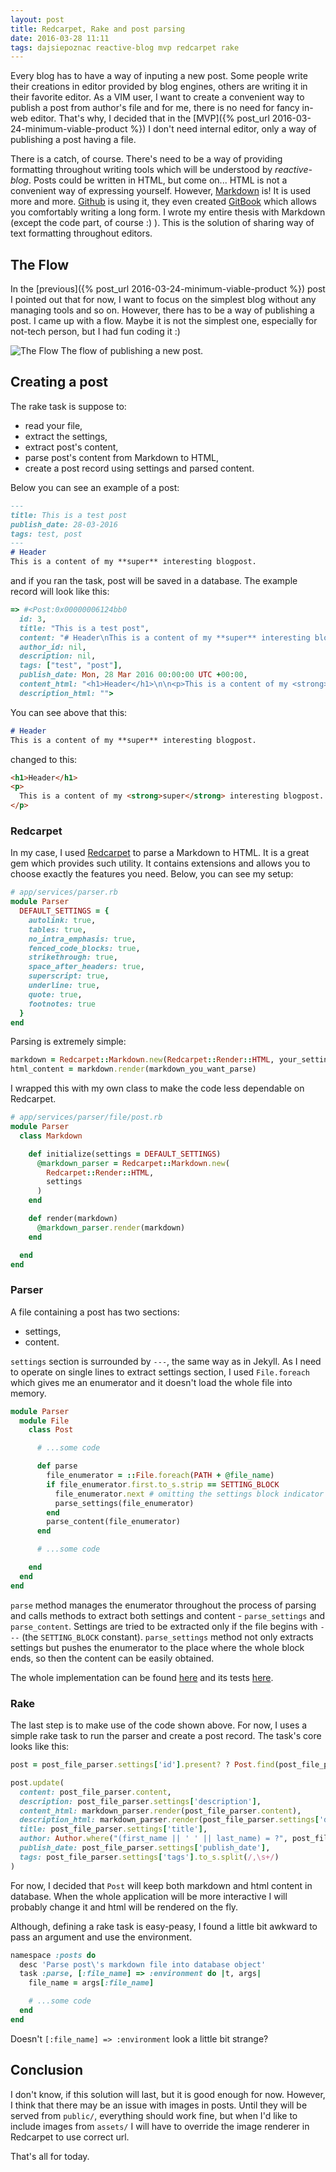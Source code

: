 ```yaml
---
layout: post
title: Redcarpet, Rake and post parsing
date: 2016-03-28 11:11
tags: dajsiepoznac reactive-blog mvp redcarpet rake
---
```


Every blog has to have a way of inputing a new post. Some people write their creations in editor provided by blog engines, others are writing it in their favorite editor. As a VIM user, I want to create a convenient way to publish a post from author's file and for me, there is no need for fancy in-web editor. That's why, I decided that in the [MVP]({% post_url 2016-03-24-minimum-viable-product %}) I don't need internal editor, only a way of publishing a post having a file.

There is a catch, of course. There's need to be a way of providing formatting throughout writing tools which will be understood by *reactive-blog*. Posts could be written in HTML, but come on... HTML is not a convenient way of expressing yourself. However, [Markdown](https://en.wikipedia.org/wiki/Markdown) is! It is used more and more. [Github](https://help.github.com/articles/about-writing-and-formatting-on-github/) is using it, they even created [GitBook](https://www.gitbook.com/) which allows you comfortably writing a long form. I wrote my entire thesis with Markdown (except the code part, of course :) ). This is the solution of sharing way of text formatting throughout editors.

## The Flow
In the [previous]({% post_url 2016-03-24-minimum-viable-product %}) post I pointed out that for now, I want to focus on the simplest blog without any managing tools and so on. However, there has to be a way of publishing a post. I came up with a flow. Maybe it is not the simplest one, especially for not-tech person, but I had fun coding it :)

![The Flow](/images/2016-03-28/flow.png)
<span>The flow of publishing a new post.</span>


## Creating a post
The rake task is suppose to:

* read your file,
* extract the settings,
* extract post's content,
* parse post's content from Markdown to HTML,
* create a post record using settings and parsed content.

Below you can see an example of a post:

```markdown
---
title: This is a test post
publish_date: 28-03-2016
tags: test, post
---
# Header
This is a content of my **super** interesting blogpost.
```

and if you ran the task, post will be saved in a database. The example record will look like this:

```ruby
=> #<Post:0x00000006124bb0
  id: 3,
  title: "This is a test post",
  content: "# Header\nThis is a content of my **super** interesting blogpost.\n",
  author_id: nil,
  description: nil,
  tags: ["test", "post"],
  publish_date: Mon, 28 Mar 2016 00:00:00 UTC +00:00,
  content_html: "<h1>Header</h1>\n\n<p>This is a content of my <strong>super</strong> interesting blogpost.</p>\n",
  description_html: "">
```

You can see above that this:

```markdown
# Header
This is a content of my **super** interesting blogpost.
```

changed to this:

```html
<h1>Header</h1>
<p>
  This is a content of my <strong>super</strong> interesting blogpost.
</p>
```

### Redcarpet
In my case, I used [Redcarpet](https://github.com/vmg/redcarpet) to parse a Markdown to HTML. It is a great gem which provides such utility. It contains extensions and allows you to choose exactly the features you need. Below, you can see my setup:

```ruby
# app/services/parser.rb
module Parser
  DEFAULT_SETTINGS = {
    autolink: true,
    tables: true,
    no_intra_emphasis: true,
    fenced_code_blocks: true,
    strikethrough: true,
    space_after_headers: true,
    superscript: true,
    underline: true,
    quote: true,
    footnotes: true
  }
end
```

Parsing is extremely simple:

```ruby
markdown = Redcarpet::Markdown.new(Redcarpet::Render::HTML, your_settings)
html_content = markdown.render(markdown_you_want_parse)
```

I wrapped this with my own class to make the code less dependable on Redcarpet.

```ruby
# app/services/parser/file/post.rb
module Parser
  class Markdown

    def initialize(settings = DEFAULT_SETTINGS)
      @markdown_parser = Redcarpet::Markdown.new(
        Redcarpet::Render::HTML,
        settings
      )
    end

    def render(markdown)
      @markdown_parser.render(markdown)
    end

  end
end
```

### Parser
A file containing a post has two sections:

* settings,
* content.

`settings` section is surrounded by `---`, the same way as in Jekyll. As I need to operate on single lines to extract settings section, I used `File.foreach` which gives me an enumerator and it doesn't load the whole file into memory.

```ruby
module Parser
  module File
    class Post

      # ...some code

      def parse
        file_enumerator = ::File.foreach(PATH + @file_name)
        if file_enumerator.first.to_s.strip == SETTING_BLOCK
          file_enumerator.next # omitting the settings block indicator
          parse_settings(file_enumerator)
        end
        parse_content(file_enumerator)
      end

      # ...some code

    end
  end
end
```

`parse` method manages the enumerator throughout the process of parsing and calls methods to extract both settings and content - `parse_settings` and `parse_content`. Settings are tried to be extracted only if the file begins with `---` (the `SETTING_BLOCK` constant). `parse_settings` method not only extracts settings but pushes the enumerator to the place where the whole block ends, so then the content can be easily obtained.

The whole implementation can be found [here](https://github.com/luckyluk92/reactive-blog/blob/minimum_viable_product/app/services/parser/file/post.rb) and its tests [here](https://github.com/luckyluk92/reactive-blog/blob/minimum_viable_product/spec/services/parser/file/post_spec.rb).

### Rake
The last step is to make use of the code shown above. For now, I uses a simple rake task to run the parser and create a post record. The task's core looks like this:

```ruby
post = post_file_parser.settings['id'].present? ? Post.find(post_file_parser.settings['id']) : Post.new

post.update(
  content: post_file_parser.content,
  description: post_file_parser.settings['description'],
  content_html: markdown_parser.render(post_file_parser.content),
  description_html: markdown_parser.render(post_file_parser.settings['description'].to_s),
  title: post_file_parser.settings['title'],
  author: Author.where("(first_name || ' ' || last_name) = ?", post_file_parser.settings['author']).first,
  publish_date: post_file_parser.settings['publish_date'],
  tags: post_file_parser.settings['tags'].to_s.split(/,\s+/)
)
```

For now, I decided that `Post` will keep both markdown and html content in database. When the whole application will be more interactive I will probably change it and html will be rendered on the fly.

Although, defining a rake task is easy-peasy, I found a little bit awkward to pass an argument and use the environment.

```rake
namespace :posts do
  desc 'Parse post\'s markdown file into database object'
  task :parse, [:file_name] => :environment do |t, args|
    file_name = args[:file_name]

    # ...some code
  end
end
```

Doesn't `[:file_name] => :environment` look a little bit strange?

## Conclusion
I don't know, if this solution will last, but it is good enough for now. However, I think that there may be an issue with images in posts. Until they will be served from `public/`, everything should work fine, but when I'd like to include images from `assets/` I will have to override the image renderer in Redcarpet to use correct url.

That's all for today.


